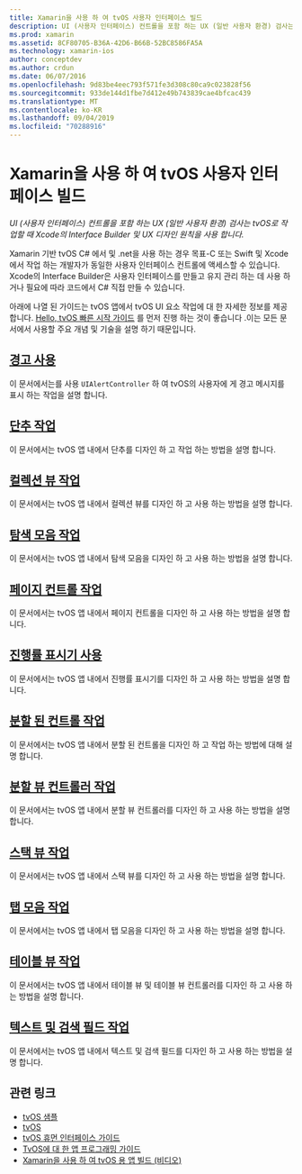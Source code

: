```yaml
---
title: Xamarin을 사용 하 여 tvOS 사용자 인터페이스 빌드
description: UI (사용자 인터페이스) 컨트롤을 포함 하는 UX (일반 사용자 환경) 검사는 tvOS로 작업할 때 Xcode의 Interface Builder 및 UX 디자인 원칙을 사용 합니다.
ms.prod: xamarin
ms.assetid: 8CF80705-B36A-42D6-B66B-52BC8586FA5A
ms.technology: xamarin-ios
author: conceptdev
ms.author: crdun
ms.date: 06/07/2016
ms.openlocfilehash: 9d83be4eec793f571fe3d308c80ca9c023828f56
ms.sourcegitcommit: 933de144d1fbe7d412e49b743839cae4bfcac439
ms.translationtype: MT
ms.contentlocale: ko-KR
ms.lasthandoff: 09/04/2019
ms.locfileid: "70288916"
---
```

# <a name="building-tvos-user-interfaces-with-xamarin"></a>Xamarin을 사용 하 여 tvOS 사용자 인터페이스 빌드

_UI (사용자 인터페이스) 컨트롤을 포함 하는 UX (일반 사용자 환경) 검사는 tvOS로 작업할 때 Xcode의 Interface Builder 및 UX 디자인 원칙을 사용 합니다._

Xamarin 기반 tvOS C# 에서 및 .net을 사용 하는 경우 목표-C 또는 Swift 및 Xcode에서 작업 하는 개발자가 동일한 사용자 인터페이스 컨트롤에 액세스할 수 있습니다. Xcode의 Interface Builder은 사용자 인터페이스를 만들고 유지 관리 하는 데 사용 하거나 필요에 따라 코드에서 C# 직접 만들 수 있습니다.

아래에 나열 된 가이드는 tvOS 앱에서 tvOS UI 요소 작업에 대 한 자세한 정보를 제공 합니다. [Hello, tvOS 빠른 시작 가이드](~/ios/tvos/get-started/hello-tvos.md) 를 먼저 진행 하는 것이 좋습니다 .이는 모든 문서에서 사용할 주요 개념 및 기술을 설명 하기 때문입니다.

## <a name="working-with-alertsiostvosuser-interfacealertsmd"></a>[경고 사용](~/ios/tvos/user-interface/alerts.md)

이 문서에서는를 사용 `UIAlertController` 하 여 tvOS의 사용자에 게 경고 메시지를 표시 하는 작업을 설명 합니다.

## <a name="working-with-buttonsiostvosuser-interfacebuttonsmd"></a>[단추 작업](~/ios/tvos/user-interface/buttons.md)

이 문서에서는 tvOS 앱 내에서 단추를 디자인 하 고 작업 하는 방법을 설명 합니다.

## <a name="working-with-collection-viewsiostvosuser-interfacecollection-viewsmd"></a>[컬렉션 뷰 작업](~/ios/tvos/user-interface/collection-views.md)

이 문서에서는 tvOS 앱 내에서 컬렉션 뷰를 디자인 하 고 사용 하는 방법을 설명 합니다.

## <a name="working-with-navigation-barsiostvosuser-interfacenavigation-barsmd"></a>[탐색 모음 작업](~/ios/tvos/user-interface/navigation-bars.md)

이 문서에서는 tvOS 앱 내에서 탐색 모음을 디자인 하 고 사용 하는 방법을 설명 합니다.

## <a name="working-with-page-controlsiostvosuser-interfacepage-controlsmd"></a>[페이지 컨트롤 작업](~/ios/tvos/user-interface/page-controls.md)

이 문서에서는 tvOS 앱 내에서 페이지 컨트롤을 디자인 하 고 사용 하는 방법을 설명 합니다.

## <a name="working-with-progress-indicatorsiostvosuser-interfaceprogress-indicatorsmd"></a>[진행률 표시기 사용](~/ios/tvos/user-interface/progress-indicators.md)

이 문서에서는 tvOS 앱 내에서 진행률 표시기를 디자인 하 고 사용 하는 방법을 설명 합니다.

## <a name="working-with-segmented-controlsiostvosuser-interfacesegmented-controlsmd"></a>[분할 된 컨트롤 작업](~/ios/tvos/user-interface/segmented-controls.md)

이 문서에서는 tvOS 앱 내에서 분할 된 컨트롤을 디자인 하 고 작업 하는 방법에 대해 설명 합니다.

## <a name="working-with-split-view-controllersiostvosuser-interfacesplit-viewsmd"></a>[분할 뷰 컨트롤러 작업](~/ios/tvos/user-interface/split-views.md)

이 문서에서는 tvOS 앱 내에서 분할 뷰 컨트롤러를 디자인 하 고 사용 하는 방법을 설명 합니다.

## <a name="working-with-stack-viewsiostvosuser-interfacestacked-viewsmd"></a>[스택 뷰 작업](~/ios/tvos/user-interface/stacked-views.md)

이 문서에서는 tvOS 앱 내에서 스택 뷰를 디자인 하 고 사용 하는 방법을 설명 합니다.

## <a name="working-with-tab-barsiostvosuser-interfacetab-barsmd"></a>[탭 모음 작업](~/ios/tvos/user-interface/tab-bars.md)

이 문서에서는 tvOS 앱 내에서 탭 모음을 디자인 하 고 사용 하는 방법을 설명 합니다.

## <a name="working-with-table-viewsiostvosuser-interfacetable-viewsmd"></a>[테이블 뷰 작업](~/ios/tvos/user-interface/table-views.md)

이 문서에서는 tvOS 앱 내에서 테이블 뷰 및 테이블 뷰 컨트롤러를 디자인 하 고 사용 하는 방법을 설명 합니다.

## <a name="working-with-text-and-search-fieldsiostvosuser-interfacetext-fields-and-searchmd"></a>[텍스트 및 검색 필드 작업](~/ios/tvos/user-interface/text-fields-and-search.md)

이 문서에서는 tvOS 앱 내에서 텍스트 및 검색 필드를 디자인 하 고 사용 하는 방법을 설명 합니다.



## <a name="related-links"></a>관련 링크

- [tvOS 샘플](https://docs.microsoft.com/samples/browse/?products=xamarin&term=Xamarin.iOS+tvOS)
- [tvOS](https://developer.apple.com/tvos/)
- [tvOS 휴먼 인터페이스 가이드](https://developer.apple.com/tvos/human-interface-guidelines/)
- [TvOS에 대 한 앱 프로그래밍 가이드](https://developer.apple.com/library/prerelease/tvos/documentation/General/Conceptual/AppleTV_PG/)
- [Xamarin을 사용 하 여 tvOS 용 앱 빌드 (비디오)](https://university.xamarin.com/lightninglectures/tvos-with-xamarin)
